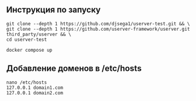 ## Инструкция по запуску

```
git clone --depth 1 https://github.com/djsega1/userver-test.git && \
git clone --depth 1 https://github.com/userver-framework/userver.git third_party/userver && \
cd userver-test

docker compose up
```

## Добавление доменов в /etc/hosts

```
nano /etc/hosts
127.0.0.1 domain1.com
127.0.0.1 domain2.com
```